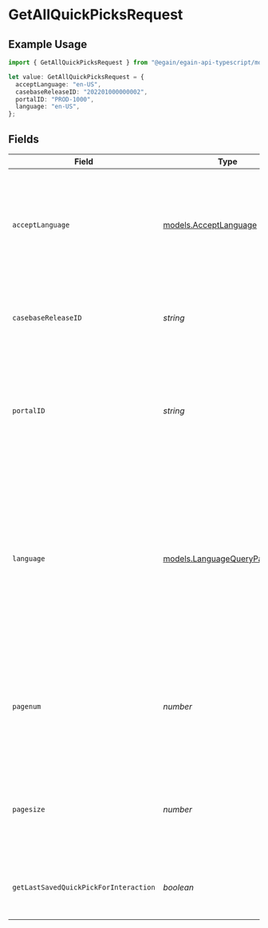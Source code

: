 # GetAllQuickPicksRequest

## Example Usage

```typescript
import { GetAllQuickPicksRequest } from "@egain/egain-api-typescript/models/operations";

let value: GetAllQuickPicksRequest = {
  acceptLanguage: "en-US",
  casebaseReleaseID: "202201000000002",
  portalID: "PROD-1000",
  language: "en-US",
};
```

## Fields

| Field                                                                                                                                                                                                                 | Type                                                                                                                                                                                                                  | Required                                                                                                                                                                                                              | Description                                                                                                                                                                                                           | Example                                                                                                                                                                                                               |
| --------------------------------------------------------------------------------------------------------------------------------------------------------------------------------------------------------------------- | --------------------------------------------------------------------------------------------------------------------------------------------------------------------------------------------------------------------- | --------------------------------------------------------------------------------------------------------------------------------------------------------------------------------------------------------------------- | --------------------------------------------------------------------------------------------------------------------------------------------------------------------------------------------------------------------- | --------------------------------------------------------------------------------------------------------------------------------------------------------------------------------------------------------------------- |
| `acceptLanguage`                                                                                                                                                                                                      | [models.AcceptLanguage](../../models/acceptlanguage.md)                                                                                                                                                               | :heavy_check_mark:                                                                                                                                                                                                    | The Language locale accepted by the client (used for locale specific fields in resource representation and in error responses).                                                                                       | en-US                                                                                                                                                                                                                 |
| `casebaseReleaseID`                                                                                                                                                                                                   | *string*                                                                                                                                                                                                              | :heavy_check_mark:                                                                                                                                                                                                    | The numerical ID of the Casebase Release for which details is to be fetched.                                                                                                                                          | 202201000000002                                                                                                                                                                                                       |
| `portalID`                                                                                                                                                                                                            | *string*                                                                                                                                                                                                              | :heavy_check_mark:                                                                                                                                                                                                    | The ID of the portal being accessed.<br><br>A portal ID is composed of a 2-4 letter prefix, followed by a dash and 4-15 digits.                                                                                       | PROD-1000                                                                                                                                                                                                             |
| `language`                                                                                                                                                                                                            | [models.LanguageQueryParameter](../../models/languagequeryparameter.md)                                                                                                                                               | :heavy_minus_sign:                                                                                                                                                                                                    | The language that describes the details of a resource. Resources available in different languages may differ from each other.<li>If <code>lang</code> is not passed, then the portal's default language is used.</li> | en-US                                                                                                                                                                                                                 |
| `pagenum`                                                                                                                                                                                                             | *number*                                                                                                                                                                                                              | :heavy_minus_sign:                                                                                                                                                                                                    | Pagination parameter that specifies the page number of results to be returned. Used in conjunction with $pagesize.                                                                                                    |                                                                                                                                                                                                                       |
| `pagesize`                                                                                                                                                                                                            | *number*                                                                                                                                                                                                              | :heavy_minus_sign:                                                                                                                                                                                                    | Pagination parameter that specifies the number of results per page. Used in conjunction with $pagenum.                                                                                                                |                                                                                                                                                                                                                       |
| `getLastSavedQuickPickForInteraction`                                                                                                                                                                                 | *boolean*                                                                                                                                                                                                             | :heavy_minus_sign:                                                                                                                                                                                                    | To be passed retrieve quickpick associated with interaction.                                                                                                                                                          |                                                                                                                                                                                                                       |
